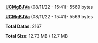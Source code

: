 [**UCMgBJVa**](/data/UCMgBJVa.txt) (08/11/22 - 15:41)- 5569 bytes

[**UCMgBJVa**](/data/UCMgBJVa.txt) (08/11/22 - 15:41)- 5569 bytes

**Total Datas**: 2167

**Total Size**: 12.73 MB / 12.7 MB